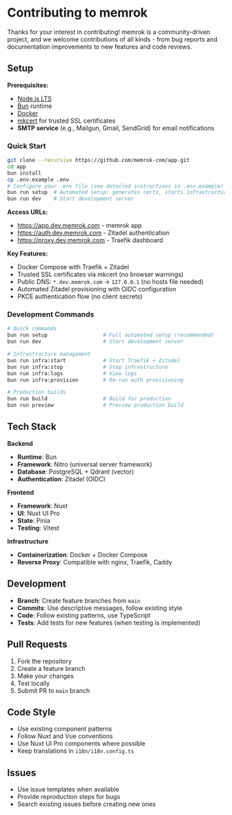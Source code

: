 # Contributing to memrok

Thanks for your interest in contributing! memrok is a community-driven project, and we welcome contributions of all kinds - from bug reports and documentation improvements to new features and code reviews.

## Setup

**Prerequisites:**
- [Node.js LTS](https://nodejs.org/) 
- [Bun](https://bun.sh/) runtime
- [Docker](https://docs.docker.com/get-docker/)
- [mkcert](https://mkcert.dev) for trusted SSL certificates
- **SMTP service** (e.g., Mailgun, Gmail, SendGrid) for email notifications

### Quick Start

```bash
git clone --recursive https://github.com/memrok-com/app.git
cd app
bun install
cp .env.example .env
# Configure your .env file (see detailed instructions in .env.example)
bun run setup  # Automated setup: generates certs, starts infrastructure, provisions auth
bun run dev    # Start development server
```

**Access URLs:**
- https://app.dev.memrok.com - memrok app
- https://auth.dev.memrok.com - Zitadel authentication  
- https://proxy.dev.memrok.com - Traefik dashboard

**Key Features:**
- Docker Compose with Traefik + Zitadel
- Trusted SSL certificates via mkcert (no browser warnings)
- Public DNS: `*.dev.memrok.com` → `127.0.0.1` (no hosts file needed)
- Automated Zitadel provisioning with OIDC configuration
- PKCE authentication flow (no client secrets)


### Development Commands

```bash
# Quick commands
bun run setup                  # Full automated setup (recommended)
bun run dev                    # Start development server

# Infrastructure management  
bun run infra:start            # Start Traefik + Zitadel
bun run infra:stop             # Stop infrastructure
bun run infra:logs             # View logs
bun run infra:provision        # Re-run auth provisioning

# Production builds
bun run build                  # Build for production
bun run preview                # Preview production build
```

## Tech Stack

**Backend**
- **Runtime**: Bun
- **Framework**: Nitro (universal server framework)
- **Database**: PostgreSQL + Qdrant (vector)
- **Authentication**: Zitadel (OIDC)

**Frontend**
- **Framework**: Nuxt
- **UI**: Nuxt UI Pro
- **State**: Pinia
- **Testing**: Vitest

**Infrastructure**
- **Containerization**: Docker + Docker Compose
- **Reverse Proxy**: Compatible with nginx, Traefik, Caddy

## Development

- **Branch**: Create feature branches from `main`
- **Commits**: Use descriptive messages, follow existing style
- **Code**: Follow existing patterns, use TypeScript
- **Tests**: Add tests for new features (when testing is implemented)

## Pull Requests

1. Fork the repository
2. Create a feature branch
3. Make your changes
4. Test locally
5. Submit PR to `main` branch

## Code Style

- Use existing component patterns
- Follow Nuxt and Vue conventions
- Use Nuxt UI Pro components where possible
- Keep translations in `i18n/i18n.config.ts`

## Issues

- Use issue templates when available
- Provide reproduction steps for bugs
- Search existing issues before creating new ones